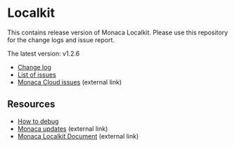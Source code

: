 # Localkit

This contains release version of Monaca Localkit. Please use this repository for the change logs and issue report.

The latest version: v1.2.6

* [Change log](https://github.com/monaca/Localkit/releases)
* [List of issues](https://github.com/monaca/Localkit/issues)
* [Monaca Cloud issues](https://monaca.mobi/en/headline/fault) (external link)

## Resources

* [How to debug](HOW_TO_DEBUG.md)
* [Monaca updates](https://monaca.mobi/en/headline) (external link)
* [Monaca Localkit Document](docs.monaca.mobi/cur/en/manual/development/monaca_localkit/) (external link)
